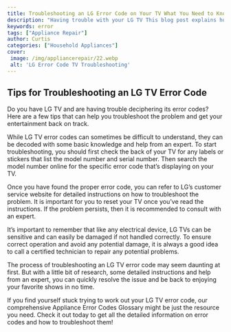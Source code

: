 ```yaml
---
title: Troubleshooting an LG Error Code on Your TV What You Need to Know
description: "Having trouble with your LG TV This blog post explains how to troubleshoot an error code on your TV and what you need to know to get it working again"
keywords: error
tags: ["Appliance Repair"]
author: Curtis
categories: ["Household Appliances"]
cover: 
 image: /img/appliancerepair/22.webp
 alt: 'LG Error Code TV Troubleshooting'
---
```

## Tips for Troubleshooting an LG TV Error Code
Do you have LG TV and are having trouble deciphering its error codes? Here are a few tips that can help you troubleshoot the problem and get your entertainment back on track. 

While LG TV error codes can sometimes be difficult to understand, they can be decoded with some basic knowledge and help from an expert. To start troubleshooting, you should first check the back of your TV for any labels or stickers that list the model number and serial number. Then search the model number online for the specific error code that’s displaying on your TV. 

Once you have found the proper error code, you can refer to LG’s customer service website for detailed instructions on how to troubleshoot the problem. It is important for you to reset your TV once you’ve read the instructions. If the problem persists, then it is recommended to consult with an expert.

It’s important to remember that like any electrical device, LG TVs can be sensitive and can easily be damaged if not handled correctly. To ensure correct operation and avoid any potential damage, it is always a good idea to call a certified technician to repair any potential problems. 

The process of troubleshooting an LG TV error code may seem daunting at first. But with a little bit of research, some detailed instructions and help from an expert, you can quickly resolve the issue and be back to enjoying your favorite shows in no time. 

If you find yourself stuck trying to work out your LG TV error code, our comprehensive Appliance Error Codes Glossary might be just the resource you need. Check it out today to get all the detailed information on error codes and how to troubleshoot them!
